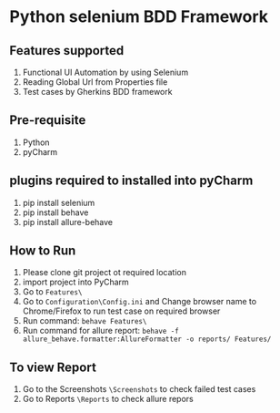# Python selenium BDD Framework

## Features supported
1. Functional UI Automation by using Selenium
2. Reading Global Url from Properties file
3. Test cases by Gherkins BDD framework

## Pre-requisite
1. Python 
2. pyCharm

## plugins required to installed into pyCharm
1. pip install selenium
2. pip install behave
3. pip install allure-behave

## How to Run 
1. Please clone git project ot required location
2. import project into PyCharm
3. Go to `Features\`
4. Go to `Configuration\Config.ini` and Change browser name to Chrome/Firefox to run test case on required browser
5. Run command: `behave Features\`
6. Run command for allure report: `behave -f allure_behave.formatter:AllureFormatter -o reports/ Features/`

	
## To view Report 
1. Go to the Screenshots `\Screenshots` to check failed test cases
2. Go to Reports `\Reports` to check allure repors
